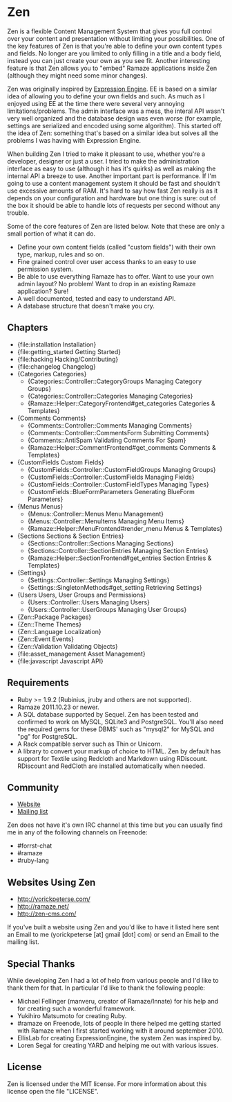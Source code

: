 # Zen

Zen is a flexible Content Management System that gives you full control over
your content and presentation without limiting your possibilities. One of the
key features of Zen is that you're able to define your own content types and
fields. No longer are you limited to only filling in a title and a body field,
instead you can just create your own as you see fit. Another interesting feature
is that Zen allows you to "embed" Ramaze applications inside Zen (although they
might need some minor changes).

Zen was originally inspired by [Expression Engine][ee]. EE is based on a similar
idea of allowing you to define your own fields and such. As much as I enjoyed
using EE at the time there were several very annoying limitations/problems. The
admin interface was a mess, the interal API wasn't very well organized and the
database design was even worse (for example, settings are serialized and encoded
using some algorithm). This started off the idea of Zen: something that's based
on a similar idea but solves all the problems I was having with Expression
Engine.

When building Zen I tried to make it pleasant to use, whether you're a
developer, designer or just a user. I tried to make the administration interface
as easy to use (although it has it's quirks) as well as making the internal API
a breeze to use. Another important part is performance. If I'm going to use a
content management system it should be fast and shouldn't use excessive amounts
of RAM. It's hard to say how fast Zen really is as it depends on your
configuration and hardware but one thing is sure: out of the box it should be
able to handle lots of requests per second without any trouble.

Some of the core features of Zen are listed below. Note that these are only a
small portion of what it can do.

* Define your own content fields (called "custom fields") with their own type,
  markup, rules and so on.
* Fine grained control over user access thanks to an easy to use permission
  system.
* Be able to use everything Ramaze has to offer. Want to use your own admin
  layout? No problem! Want to drop in an existing Ramaze application? Sure!
* A well documented, tested and easy to understand API.
* A database structure that doesn't make you cry.

## Chapters

* {file:installation Installation}
* {file:getting_started Getting Started}
* {file:hacking Hacking/Contributing}
* {file:changelog Changelog}
* {Categories Categories}
  * {Categories::Controller::CategoryGroups Managing Category Groups}
  * {Categories::Controller::Categories Managing Categories}
  * {Ramaze::Helper::CategoryFrontend#get_categories Categories & Templates}
* {Comments Comments}
  * {Comments::Controller::Comments Managing Comments}
  * {Comments::Controller::CommentsForm Submitting Comments}
  * {Comments::AntiSpam Validating Comments For Spam}
  * {Ramaze::Helper::CommentFrontend#get_comments Comments & Templates}
* {CustomFields Custom Fields}
  * {CustomFields::Controller::CustomFieldGroups Managing Groups}
  * {CustomFields::Controller::CustomFields Managing Fields}
  * {CustomFields::Controller::CustomFieldTypes Managing Types}
  * {CustomFields::BlueFormParameters Generating BlueForm Parameters}
* {Menus Menus}
  * {Menus::Controller::Menus Menu Management}
  * {Menus::Controller::MenuItems Managing Menu Items}
  * {Ramaze::Helper::MenuFrontend#render_menu Menus & Templates}
* {Sections Sections & Section Entries}
  * {Sections::Controller::Sections Managing Sections}
  * {Sections::Controller::SectionEntries Managing Section Entries}
  * {Ramaze::Helper::SectionFrontend#get_entries Section Entries & Templates}
* {Settings}
  * {Settings::Controller::Settings Managing Settings}
  * {Settings::SingletonMethods#get_setting Retrieving Settings}
* {Users Users, User Groups and Permissions}
  * {Users::Controller::Users Managing Users}
  * {Users::Controller::UserGroups Managing User Groups}
* {Zen::Package Packages}
* {Zen::Theme Themes}
* {Zen::Language Localization}
* {Zen::Event Events}
* {Zen::Validation Validating Objects}
* {file:asset_management Asset Management}
* {file:javascript Javascript API}

## Requirements

* Ruby >= 1.9.2 (Rubinius, jruby and others are not supported).
* Ramaze 2011.10.23 or newer.
* A SQL database supported by Sequel. Zen has been tested and confirmed to
  work on MySQL, SQLite3 and PostgreSQL. You'll also need the required gems for
  these DBMS' such as "mysql2" for MySQL and "pg" for PostgreSQL.
* A Rack compatible server such as Thin or Unicorn.
* A library to convert your markup of choice to HTML. Zen by default has support
  for Textile using Redcloth and Markdown using RDiscount. RDiscount and
  RedCloth are installed automatically when needed.

## Community

* [Website][zen website]
* [Mailing list][mailing list]

Zen does not have it's own IRC channel at this time but you can usually find me
in any of the following channels on Freenode:

* \#forrst-chat
* \#ramaze
* \#ruby-lang

## Websites Using Zen

* http://yorickpeterse.com/
* http://ramaze.net/
* http://zen-cms.com/

If you've built a website using Zen and you'd like to have it listed here sent
an Email to me (yorickpeterse [at] gmail [dot] com) or send an Email to the
mailing list.

## Special Thanks

While developing Zen I had a lot of help from various people and I'd like to
thank them for that. In particular I'd like to thank the following people:

* Michael Fellinger (manveru, creator of Ramaze/Innate) for his help and for
  creating such a wonderful framework.
* Yukihiro Matsumoto for creating Ruby.
* \#ramaze on Freenode, lots of people in there helped me getting started with
  Ramaze when I first started working with it around september 2010.
* EllisLab for creating ExpressionEngine, the system Zen was inspired by.
* Loren Segal for creating YARD and helping me out with various issues.

## License

Zen is licensed under the MIT license. For more information about this license
open the file "LICENSE".

[zen website]: http://zen-cms.com/
[zen documentation]: http://zen-cms.com/userguide/index.html
[mailing list]: https://groups.google.com/forum/#!forum/zen-cms
[ee]: http://expressionengine.com/
